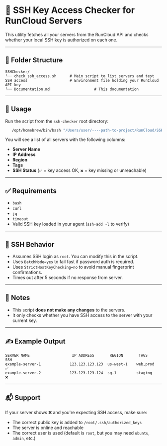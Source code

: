 
# 🔐 SSH Key Access Checker for RunCloud Servers

This utility fetches all your servers from the RunCloud API and checks whether your local SSH key is authorized on each one.

---

## 📂 Folder Structure

```
SSHChecker/
└── check_ssh_access.sh      # Main script to list servers and test SSH access                   # Environment file holding your RunCloud API key
└── Documentation.md                    # This documentation
```

---


## 🚀 Usage

Run the script from the `ssh-checker` root directory:

```bash
   /opt/homebrew/bin/bash "/Users/user/----path-to-project/RunCloud/SSHChecker/check_ssh_access.sh
```

You will see a list of all servers with the following columns:

- **Server Name**
- **IP Address**
- **Region**
- **Tags**
- **SSH Status** (`✅` = key access OK, `❌` = key missing or unreachable)

---

## ✅ Requirements

- `bash`
- `curl`
- `jq`
- `timeout`
- Valid SSH key loaded in your agent (`ssh-add -l` to verify)

---

## 🔐 SSH Behavior

- Assumes SSH login as `root`. You can modify this in the script.
- Uses `BatchMode=yes` to fail fast if password auth is required.
- Uses `StrictHostKeyChecking=no` to avoid manual fingerprint confirmations.
- Times out after 5 seconds if no response from server.

---

## 📌 Notes

- This script **does not make any changes** to the servers.
- It only checks whether you have SSH access to the server with your current key.

---

## ✍️ Example Output

```
SERVER NAME                   IP ADDRESS       REGION       TAGS                 SSH
example-server-1             123.123.123.123  us-west-1    web,prod             ✅
example-server-2             123.123.123.124  sg-1         staging              ❌
```

---

## 📬 Support

If your server shows ❌ and you're expecting SSH access, make sure:
- The correct public key is added to `/root/.ssh/authorized_keys`
- The server is online and reachable
- The correct user is used (default is `root`, but you may need `ubuntu`, `admin`, etc.)
```
